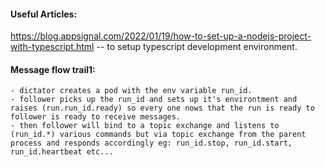 #### Useful Articles:
https://blog.appsignal.com/2022/01/19/how-to-set-up-a-nodejs-project-with-typescript.html -- to setup typescript development environment.

#### Message flow trail1:
    - dictator creates a pod with the env variable run_id.
    - follower picks up the run_id and sets up it's environtment and raises (run.run_id.ready) so every one nows that the run is ready to follower is ready to receive messages.
    - then follower will bind to a topic exchange and listens to (run_id.*) various commands but via topic exchange from the parent process and responds accordingly eg: run_id.stop, run_id.start, run_id.heartbeat etc...

